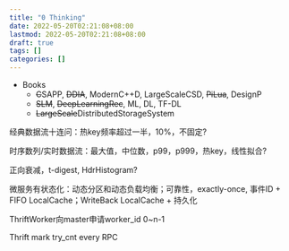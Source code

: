 ```yaml
---
title: "0 Thinking"
date: 2022-05-20T02:21:08+08:00
lastmod: 2022-05-20T02:21:08+08:00
draft: true
tags: []
categories: []
---
```


- Books
  - ~~C~~SAPP, ~~DDIA~~, ModernC++D, LargeScaleCSD, ~~PiLua~~, DesignP
  - ~~SLM~~, ~~DeepLearningRec~~, ML, DL, TF-DL
  - ~~LargeScale~~DistributedStorageSystem


经典数据流十连问：热key频率超过一半，10%，不固定?  

时序数列/实时数据流：最大值，中位数，p99，p999，热key，线性拟合?  

正向衰减，t-digest, HdrHistogram?  

微服务有状态化：动态分区和动态负载均衡；可靠性，exactly-once, 事件ID + FIFO LocalCache；WriteBack LocalCache + 持久化  

ThriftWorker向master申请worker_id 0~n-1  

Thrift mark try_cnt every RPC  

